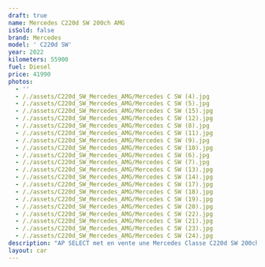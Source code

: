 ```yaml
---
draft: true
name: Mercedes C220d SW 200ch AMG
isSold: false
brand: Mercedes
model: ' C220d SW'
year: 2022
kilometers: 55900
fuel: Diesel
price: 41990
photos:
  - ''
  - /./assets/C220d_SW_Mercedes_AMG/Mercedes C SW (4).jpg
  - /./assets/C220d_SW_Mercedes_AMG/Mercedes C SW (5).jpg
  - /./assets/C220d_SW_Mercedes_AMG/Mercedes C SW (15).jpg
  - /./assets/C220d_SW_Mercedes_AMG/Mercedes C SW (12).jpg
  - /./assets/C220d_SW_Mercedes_AMG/Mercedes C SW (8).jpg
  - /./assets/C220d_SW_Mercedes_AMG/Mercedes C SW (11).jpg
  - /./assets/C220d_SW_Mercedes_AMG/Mercedes C SW (9).jpg
  - /./assets/C220d_SW_Mercedes_AMG/Mercedes C SW (10).jpg
  - /./assets/C220d_SW_Mercedes_AMG/Mercedes C SW (6).jpg
  - /./assets/C220d_SW_Mercedes_AMG/Mercedes C SW (7).jpg
  - /./assets/C220d_SW_Mercedes_AMG/Mercedes C SW (13).jpg
  - /./assets/C220d_SW_Mercedes_AMG/Mercedes C SW (14).jpg
  - /./assets/C220d_SW_Mercedes_AMG/Mercedes C SW (17).jpg
  - /./assets/C220d_SW_Mercedes_AMG/Mercedes C SW (18).jpg
  - /./assets/C220d_SW_Mercedes_AMG/Mercedes C SW (19).jpg
  - /./assets/C220d_SW_Mercedes_AMG/Mercedes C SW (20).jpg
  - /./assets/C220d_SW_Mercedes_AMG/Mercedes C SW (22).jpg
  - /./assets/C220d_SW_Mercedes_AMG/Mercedes C SW (21).jpg
  - /./assets/C220d_SW_Mercedes_AMG/Mercedes C SW (23).jpg
  - /./assets/C220d_SW_Mercedes_AMG/Mercedes C SW (24).jpg
description: "AP SELECT met en vente une Mercedes Classe C220d SW 200ch 9G Tronic AMG Line EQ-BOOST du 01/2022 avec 55900km.\n\nCouleur blanc metallic, intérieur cuir / alcantara AMG, finition piano laqué.\n\nVéhicule en carte grise \U0001F1EB\U0001F1F7 sans malus.\n\nCarnet complet Mercedes avec historique limpide.\n\nVendu avec une garantie constructeur Mercedes jusqu’en Janvier 2026.\n\nPneus et freins récents.\n\nÉquipements et options :\n- Boîte 9G Tronic plus\n- Pack AMG Line intérieur / extérieur\n- Toit panoramique\n- Calandre diamant\n- Pack éclairage intérieur 64 couleurs\n- Jantes 19\" AMG gris polies\n- AMG drive select\n- Feux avant full LED Multibeam\n- Intérieur finition Piano laqué\n- Pack Hifi Energizing advanced\n- MBUX\n- Ecran média tactile 11,9 WIDESCREEN\n- Combiné d instruments digital - écran 12,3 - Android Auto\n- Apple car play\n- Système de navigation NAVI +\n- Caméra de recul 360\n- Radar avant / arrière\n- Pack assistant conducteur +\n- Système d'alerte d'angles-morts\n- Intérieur Cuir entendu ARTICO\n- Soft Close Door System Keyless\n- Réglage électrique de la colonne de direction\n- Sièges chauffants\n- Pédaliers sport en inox\n- Régulateur de vitesse adaptatif\n- Affichage multifonctions plus\n- Climatisation\n- Éclairage et essuie-glaces automatique\n- Rétroviseurs électriques et chauffants\n- Rétroviseurs int / ext Electrochrome\n- Éclairage d’ambiance\n- Marche pied aluminium rétro éclairé\n- Ouverture / fermeture Coffre électrique\n- Attelage électrique\n\nDisponible et visible sur RDV pour acheteur sérieux.\n\nPossibilité d'une garantie 3, 6 ou 12 mois en supplément.\n\nRéalisation des démarches d'immatriculation.\n\nAP SELECT c'est des solutions de courtage et conciergerie sur mesure pour profiter librement de sa passion et de son patrimoine.\n\nPrenez le volant, AP SELECT s'occupe du reste."
layout: car
---
```


